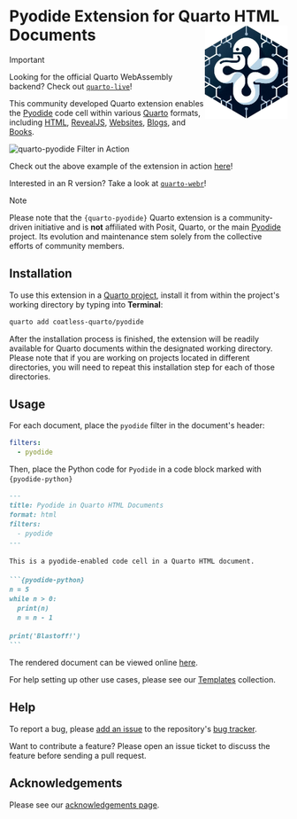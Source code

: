# Pyodide Extension for Quarto HTML Documents <img src="logo-quarto-pyodide.png" align ="right" alt="" width ="150"/>

> [!IMPORTANT]
>
> Looking for the official Quarto WebAssembly backend? Check out [`quarto-live`](https://github.com/r-wasm/quarto-live)!

This community developed Quarto extension enables the [Pyodide](https://pyodide.org/en/stable/) code cell within various [Quarto](https://quarto.org/) formats, including [HTML](https://quarto.org/docs/output-formats/html-basics.html), [RevealJS](https://quarto.org/docs/presentations/revealjs/), [Websites](https://quarto.org/docs/websites/), [Blogs](https://quarto.org/docs/websites/website-blog.html), and [Books](https://quarto.org/docs/books). 

![`quarto-pyodide` Filter in Action](https://i.imgur.com/gzAyV8H.gif)

Check out the above example of the extension in action [here](https://quarto.thecoatlessprofessor.com/pyodide/examples/readme)!

Interested in an R version? Take a look at [`quarto-webr`](https://github.com/coatless/quarto-webr)!

> [!NOTE]
> Please note that the `{quarto-pyodide}` Quarto extension is a community-driven initiative and is **not** affiliated with Posit, Quarto, or the main [Pyodide](https://pyodide.org/en/stable/) project. Its evolution and maintenance stem solely from the collective efforts of community members.

## Installation 

To use this extension in a [Quarto project](https://quarto.org/docs/projects/quarto-projects.html), install it from within the project's working directory by typing into **Terminal**:

``` bash
quarto add coatless-quarto/pyodide
```

After the installation process is finished, the extension will be readily available for Quarto documents within the designated working directory. Please note that if you are working on projects located in different directories, you will need to repeat this installation step for each of those directories.

## Usage

For each document, place the `pyodide` filter in the document's header:

```yaml
filters:
  - pyodide
```

Then, place the Python code for `Pyodide` in a code block marked with `{pyodide-python}`

````markdown
---
title: Pyodide in Quarto HTML Documents
format: html
filters:
  - pyodide
---

This is a pyodide-enabled code cell in a Quarto HTML document.

```{pyodide-python}
n = 5
while n > 0:
  print(n)
  n = n - 1

print('Blastoff!')
```
````

The rendered document can be viewed online [here](https://quarto.thecoatlessprofessor.com/pyodide/examples/readme).

For help setting up other use cases, please see our [Templates](https://quarto.thecoatlessprofessor.com/pyodide/qpyodide-deployment-templates.html) collection.

## Help

To report a bug, please [add an issue](https://github.com/coatless-quarto/pyodide/issues/new) to the repository's [bug tracker](https://github.com/coatless-quarto/pyodide/issues).

Want to contribute a feature? Please open an issue ticket to discuss the feature before sending a pull request. 

## Acknowledgements

Please see our [acknowledgements page](https://quarto.thecoatlessprofessor.com/pyodide/qpyodide-acknowledgements.html).